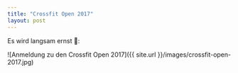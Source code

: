 ```yaml
---
title: "Crossfit Open 2017"
layout: post
---
```

Es wird langsam ernst 😬:

![Anmeldung zu den Crossfit Open 2017]({{ site.url }}/images/crossfit-open-2017.jpg)
